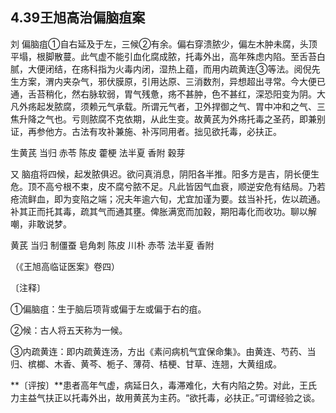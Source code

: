 ## 4.39王旭高治偏脑疽案

刘 偏脑疽①自右延及于左，三候②有余。偏右穿溃脓少，偏左木肿未腐，头顶平塌，根脚散蔓。此气虚不能引血化腐成脓，托毒外出，高年殊虑内陷。至舌苔白腻，大便闭结，在疡科指为火毒内闭，湿热上蕴，而用内疏黄连③等法。阅倪先生方案，渭内夹杂气，邪伏膜原，引用达原、三消数剂，异想超出寻常。今大便已通，舌苔稍化，然右脉软弱，胃气残惫，疡不甚肿，色不甚红，深恐阳变为阴。大凡外疡起发脓腐，须赖元气承载。所谓元气者，卫外捍御之气、胃中冲和之气、三焦升降之气也。亏则脓腐不克依期，从此生变。故黄芪为外疡托毒之圣药，即兼别证，再参他方。古法有攻补兼施、补泻同用者。拙见欲托毒，必扶正。

生黄芪 当归 赤苓 陈皮 藿梗 法半夏 香附 穀芽

又 脑疽将四候，起发脓俱迟。欲问真消息，阴阳各半推。阳多方是吉，阴长便生危。顶不高兮根不束，皮不腐兮脓不足。凡此皆因气血衰，顺逆安危有结局。乃若疮流鲜血，即为变陷之端；况夫年逾六旬，尤宜加谨为要。兹当补托，佐以疏通。补其正而托其毒，疏其气而通其壅。俾胀满宽而加穀，期阳毒化而收功。聊以解嘲，非敢说梦。

黄芪 当归 制僵蚕 皂角刺 陈皮 川朴 赤苓 法半夏 香附

（《王旭高临证医案》卷四）

〔注释〕

①偏脑疽：生于脑后项背或偏于左或偏于右的疽。

②候：古人将五天称为一候。

③内疏黄连：即内疏黄连汤，方出《素问病机气宜保命集》。由黄连、芍药、当归、槟榔、木香、黄芩、栀子、薄荷、桔梗、甘草、连翘，大黄组成。

**〔评按〕**患者高年气虚，病延日久，毒滞难化，大有内陷之势。对此，王氏力主益气扶正以托毒外出，故用黄芪为主药。“欲托毒，必扶正。”可谓经验之谈。
